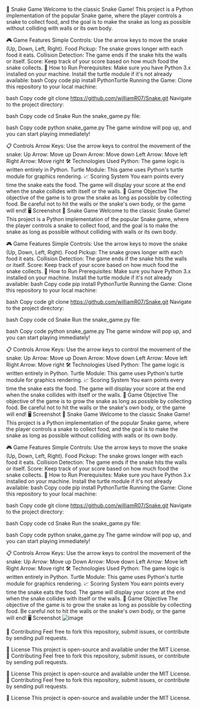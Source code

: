 🐍 Snake Game
Welcome to the classic Snake Game! This project is a Python implementation of the popular Snake game, where the player controls a snake to collect food, and the goal is to make the snake as long as possible without colliding with walls or its own body.

🎮 Game Features
Simple Controls: Use the arrow keys to move the snake (Up, Down, Left, Right).
Food Pickup: The snake grows longer with each food it eats.
Collision Detection: The game ends if the snake hits the walls or itself.
Score: Keep track of your score based on how much food the snake collects.
🚀 How to Run
Prerequisites:
Make sure you have Python 3.x installed on your machine.
Install the turtle module if it's not already available:
bash
Copy code
pip install PythonTurtle
Running the Game:
Clone this repository to your local machine:

bash
Copy code
git clone https://github.com/williamR07/Snake.git
Navigate to the project directory:

bash
Copy code
cd Snake
Run the snake_game.py file:

bash
Copy code
python snake_game.py
The game window will pop up, and you can start playing immediately!

📋 Controls
Arrow Keys: Use the arrow keys to control the movement of the snake:
Up Arrow: Move up
Down Arrow: Move down
Left Arrow: Move left
Right Arrow: Move right
🛠️ Technologies Used
Python: The game logic is written entirely in Python.
Turtle Module: This game uses Python's turtle module for graphics rendering.
📈 Scoring System
You earn points every time the snake eats the food.
The game will display your score at the end when the snake collides with itself or the walls.
🎯 Game Objective
The objective of the game is to grow the snake as long as possible by collecting food.
Be careful not to hit the walls or the snake's own body, or the game will end!
🖥️ Screenshot
🐍 Snake Game
Welcome to the classic Snake Game! This project is a Python implementation of the popular Snake game, where the player controls a snake to collect food, and the goal is to make the snake as long as possible without colliding with walls or its own body.

🎮 Game Features
Simple Controls: Use the arrow keys to move the snake (Up, Down, Left, Right).
Food Pickup: The snake grows longer with each food it eats.
Collision Detection: The game ends if the snake hits the walls or itself.
Score: Keep track of your score based on how much food the snake collects.
🚀 How to Run
Prerequisites:
Make sure you have Python 3.x installed on your machine.
Install the turtle module if it's not already available:
bash
Copy code
pip install PythonTurtle
Running the Game:
Clone this repository to your local machine:

bash
Copy code
git clone https://github.com/williamR07/Snake.git
Navigate to the project directory:

bash
Copy code
cd Snake
Run the snake_game.py file:

bash
Copy code
python snake_game.py
The game window will pop up, and you can start playing immediately!

📋 Controls
Arrow Keys: Use the arrow keys to control the movement of the snake:
Up Arrow: Move up
Down Arrow: Move down
Left Arrow: Move left
Right Arrow: Move right
🛠️ Technologies Used
Python: The game logic is written entirely in Python.
Turtle Module: This game uses Python's turtle module for graphics rendering.
📈 Scoring System
You earn points every time the snake eats the food.
The game will display your score at the end when the snake collides with itself or the walls.
🎯 Game Objective
The objective of the game is to grow the snake as long as possible by collecting food.
Be careful not to hit the walls or the snake's own body, or the game will end!
🖥️ Screenshot
🐍 Snake Game
Welcome to the classic Snake Game! This project is a Python implementation of the popular Snake game, where the player controls a snake to collect food, and the goal is to make the snake as long as possible without colliding with walls or its own body.

🎮 Game Features
Simple Controls: Use the arrow keys to move the snake (Up, Down, Left, Right).
Food Pickup: The snake grows longer with each food it eats.
Collision Detection: The game ends if the snake hits the walls or itself.
Score: Keep track of your score based on how much food the snake collects.
🚀 How to Run
Prerequisites:
Make sure you have Python 3.x installed on your machine.
Install the turtle module if it's not already available:
bash
Copy code
pip install PythonTurtle
Running the Game:
Clone this repository to your local machine:

bash
Copy code
git clone https://github.com/williamR07/Snake.git
Navigate to the project directory:

bash
Copy code
cd Snake
Run the snake_game.py file:

bash
Copy code
python snake_game.py
The game window will pop up, and you can start playing immediately!

📋 Controls
Arrow Keys: Use the arrow keys to control the movement of the snake:
Up Arrow: Move up
Down Arrow: Move down
Left Arrow: Move left
Right Arrow: Move right
🛠️ Technologies Used
Python: The game logic is written entirely in Python.
Turtle Module: This game uses Python's turtle module for graphics rendering.
📈 Scoring System
You earn points every time the snake eats the food.
The game will display your score at the end when the snake collides with itself or the walls.
🎯 Game Objective
The objective of the game is to grow the snake as long as possible by collecting food.
Be careful not to hit the walls or the snake's own body, or the game will end!
🖥️ Screenshot
![image](https://github.com/user-attachments/assets/9115051c-4e16-438c-8f0f-23d5ae9b38a8)


🤝 Contributing
Feel free to fork this repository, submit issues, or contribute by sending pull requests.

📝 License
This project is open-source and available under the MIT License.
🤝 Contributing
Feel free to fork this repository, submit issues, or contribute by sending pull requests.

📝 License
This project is open-source and available under the MIT License.
🤝 Contributing
Feel free to fork this repository, submit issues, or contribute by sending pull requests.

📝 License
This project is open-source and available under the MIT License.
